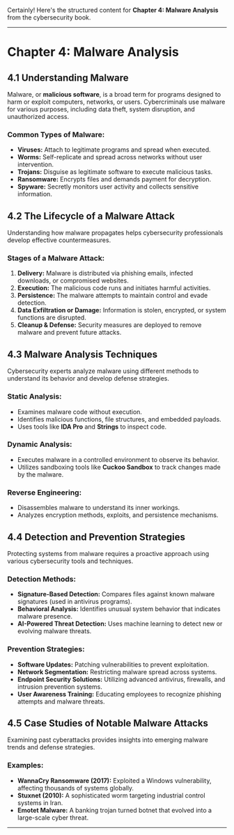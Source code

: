 Certainly! Here's the structured content for **Chapter 4: Malware Analysis** from the cybersecurity book.

---

# **Chapter 4: Malware Analysis**  

## **4.1 Understanding Malware**  
Malware, or **malicious software**, is a broad term for programs designed to harm or exploit computers, networks, or users. Cybercriminals use malware for various purposes, including data theft, system disruption, and unauthorized access.  

### **Common Types of Malware:**  
- **Viruses:** Attach to legitimate programs and spread when executed.  
- **Worms:** Self-replicate and spread across networks without user intervention.  
- **Trojans:** Disguise as legitimate software to execute malicious tasks.  
- **Ransomware:** Encrypts files and demands payment for decryption.  
- **Spyware:** Secretly monitors user activity and collects sensitive information.  

## **4.2 The Lifecycle of a Malware Attack**  
Understanding how malware propagates helps cybersecurity professionals develop effective countermeasures.  

### **Stages of a Malware Attack:**  
1. **Delivery:** Malware is distributed via phishing emails, infected downloads, or compromised websites.  
2. **Execution:** The malicious code runs and initiates harmful activities.  
3. **Persistence:** The malware attempts to maintain control and evade detection.  
4. **Data Exfiltration or Damage:** Information is stolen, encrypted, or system functions are disrupted.  
5. **Cleanup & Defense:** Security measures are deployed to remove malware and prevent future attacks.  

## **4.3 Malware Analysis Techniques**  
Cybersecurity experts analyze malware using different methods to understand its behavior and develop defense strategies.  

### **Static Analysis:**  
- Examines malware code without execution.  
- Identifies malicious functions, file structures, and embedded payloads.  
- Uses tools like **IDA Pro** and **Strings** to inspect code.  

### **Dynamic Analysis:**  
- Executes malware in a controlled environment to observe its behavior.  
- Utilizes sandboxing tools like **Cuckoo Sandbox** to track changes made by the malware.  

### **Reverse Engineering:**  
- Disassembles malware to understand its inner workings.  
- Analyzes encryption methods, exploits, and persistence mechanisms.  

## **4.4 Detection and Prevention Strategies**  
Protecting systems from malware requires a proactive approach using various cybersecurity tools and techniques.  

### **Detection Methods:**  
- **Signature-Based Detection:** Compares files against known malware signatures (used in antivirus programs).  
- **Behavioral Analysis:** Identifies unusual system behavior that indicates malware presence.  
- **AI-Powered Threat Detection:** Uses machine learning to detect new or evolving malware threats.  

### **Prevention Strategies:**  
- **Software Updates:** Patching vulnerabilities to prevent exploitation.  
- **Network Segmentation:** Restricting malware spread across systems.  
- **Endpoint Security Solutions:** Utilizing advanced antivirus, firewalls, and intrusion prevention systems.  
- **User Awareness Training:** Educating employees to recognize phishing attempts and malware threats.  

## **4.5 Case Studies of Notable Malware Attacks**  
Examining past cyberattacks provides insights into emerging malware trends and defense strategies.  

### **Examples:**  
- **WannaCry Ransomware (2017):** Exploited a Windows vulnerability, affecting thousands of systems globally.  
- **Stuxnet (2010):** A sophisticated worm targeting industrial control systems in Iran.  
- **Emotet Malware:** A banking trojan turned botnet that evolved into a large-scale cyber threat.  

---
